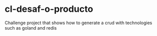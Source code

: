 # cl-desaf-o-producto
Challenge project that shows how to generate a crud with technologies such as goland and redis 
